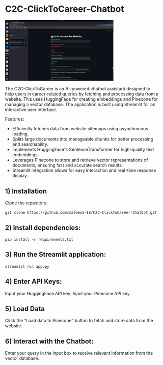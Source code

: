 # C2C-ClickToCareer-Chatbot

<img src="webapp/demo3.png" alt="workflow" width="70%">

The C2C-ClickToCareer is an AI-powered chatbot assistant designed to help users in career-related queries by fetching and processing data from a website. This uses HuggingFace for creating embeddings and Pinecone for managing a vector database. The application is built using Streamlit for an interactive user interface.

Features:
- Efficiently fetches data from website sitemaps using asynchronous loading.
- Splits large documents into manageable chunks for better processing and searchability.
- Implements HuggingFace's SentenceTransformer for high-quality text embeddings.
- Leverages Pinecone to store and retrieve vector representations of documents, ensuring fast and accurate search results.
- Streamlit integration allows for easy interaction and real-time response display.

## 1) Installation

Clone the repository:
```
git clone https://github.com/saleena-18/C2C-ClickToCareer-Chatbot.git
```
## 2) Install dependencies:
```
pip install -r requirements.txt
```
## 3) Run the Streamlit application:
```
streamlit run app.py
```

## 4) Enter API Keys:

Input your HuggingFace API key.
Input your Pinecone API key.

## 5) Load Data

Click the "Load data to Pinecone" button to fetch and store data from the website.

## 6) Interact with the Chatbot:

Enter your query in the input box to receive relevant information from the vector database.

